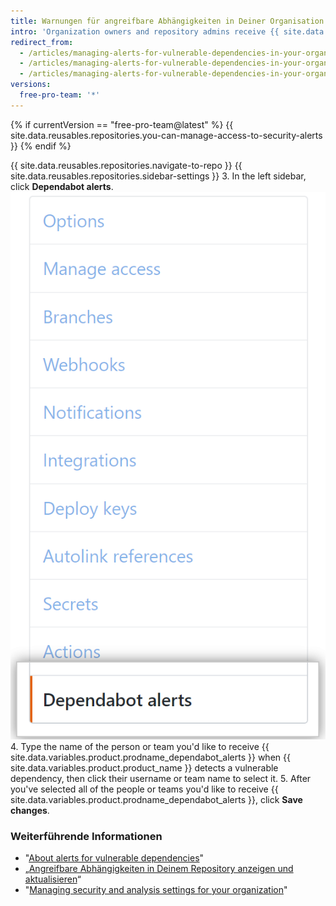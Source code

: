 ```yaml
---
title: Warnungen für angreifbare Abhängigkeiten in Deiner Organisation verwalten
intro: 'Organization owners and repository admins receive {{ site.data.variables.product.prodname_dependabot_alerts }} when we detect a vulnerable dependency in an organization''''s repository. You can specify additional organization members or teams with write access to also receive alerts for vulnerable dependencies.'
redirect_from:
  - /articles/managing-alerts-for-vulnerable-dependencies-in-your-organization-s-repositories/
  - /articles/managing-alerts-for-vulnerable-dependencies-in-your-organizations-repositories/
  - /articles/managing-alerts-for-vulnerable-dependencies-in-your-organization
versions:
  free-pro-team: '*'
---
```


{% if currentVersion == "free-pro-team@latest" %}
{{ site.data.reusables.repositories.you-can-manage-access-to-security-alerts }}
{% endif %}

{{ site.data.reusables.repositories.navigate-to-repo }}
{{ site.data.reusables.repositories.sidebar-settings }}
3. In the left sidebar, click **Dependabot alerts**. ![Dependabot alerts tab in the settings sidebar](/assets/images/help/settings/settings-sidebar-dependabot-alerts.png)
4. Type the name of the person or team you'd like to receive {{ site.data.variables.product.prodname_dependabot_alerts }} when {{ site.data.variables.product.product_name }} detects a vulnerable dependency, then click their username or team name to select it.
5. After you've selected all of the people or teams you'd like to receive {{ site.data.variables.product.prodname_dependabot_alerts }}, click **Save changes**.

### Weiterführende Informationen

- "[About alerts for vulnerable dependencies](/github/managing-security-vulnerabilities/about-alerts-for-vulnerable-dependencies)"
- „[Angreifbare Abhängigkeiten in Deinem Repository anzeigen und aktualisieren](/articles/viewing-and-updating-vulnerable-dependencies-in-your-repository)“
- "[Managing security and analysis settings for your organization](/github/setting-up-and-managing-organizations-and-teams/managing-security-and-analysis-settings-for-your-organization)"
